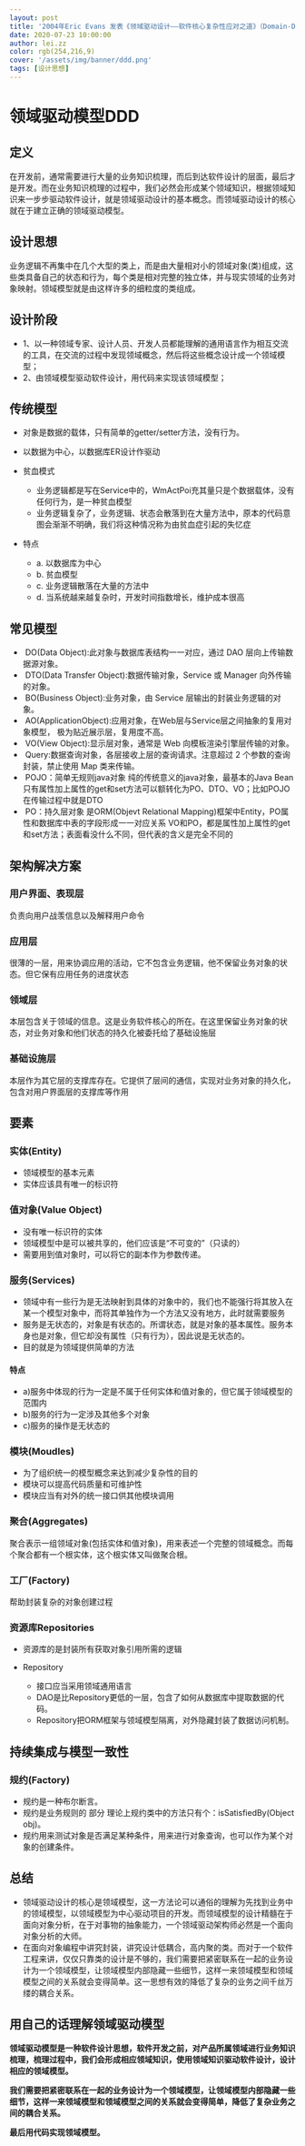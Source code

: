 ```yaml
---
layout: post
title: '2004年Eric Evans 发表《领域驱动设计——软件核心复杂性应对之道》（Domain-Driven Design –Tackling Complexity in the Heart of Software），简称Evans DDD，领域驱动设计思想进入软件开发者的视野'
date: 2020-07-23 10:00:00
author: lei.zz
color: rgb(254,216,9)
cover: '/assets/img/banner/ddd.png'
tags: [设计思想]
---
```


# 领域驱动模型DDD

## 定义

在开发前，通常需要进行大量的业务知识梳理，而后到达软件设计的层面，最后才是开发。而在业务知识梳理的过程中，我们必然会形成某个领域知识，根据领域知识来一步步驱动软件设计，就是领域驱动设计的基本概念。而领域驱动设计的核心就在于建立正确的领域驱动模型。

## 设计思想

业务逻辑不再集中在几个大型的类上，而是由大量相对小的领域对象(类)组成，这些类具备自己的状态和行为，每个类是相对完整的独立体，并与现实领域的业务对象映射。领域模型就是由这样许多的细粒度的类组成。

## 设计阶段

- 1、以一种领域专家、设计人员、开发人员都能理解的通用语言作为相互交流的工具，在交流的过程中发现领域概念，然后将这些概念设计成一个领域模型；
- 2、由领域模型驱动软件设计，用代码来实现该领域模型；

## 传统模型

- 对象是数据的载体，只有简单的getter/setter方法，没有行为。
- 以数据为中心，以数据库ER设计作驱动
- 贫血模式

  - 业务逻辑都是写在Service中的，WmActPoi充其量只是个数据载体，没有任何行为，是一种贫血模型
  - 业务逻辑复杂了，业务逻辑、状态会散落到在大量方法中，原本的代码意图会渐渐不明确，我们将这种情况称为由贫血症引起的失忆症

- 特点

  - a. 以数据库为中心
  - b. 贫血模型
  - c. 业务逻辑散落在大量的方法中
  - d. 当系统越来越复杂时，开发时间指数增长，维护成本很高

## 常见模型

-  DO(Data Object):此对象与数据库表结构一一对应，通过 DAO 层向上传输数据源对象。
-  DTO(Data Transfer Object):数据传输对象，Service 或 Manager 向外传输的对象。
-  BO(Business Object):业务对象，由 Service 层输出的封装业务逻辑的对象。
-  AO(ApplicationObject):应用对象，在Web层与Service层之间抽象的复用对象模型， 极为贴近展示层，复用度不高。
-  VO(View Object):显示层对象，通常是 Web 向模板渲染引擎层传输的对象。
-  Query:数据查询对象，各层接收上层的查询请求。注意超过 2 个参数的查询封装，禁止使用 Map 类来传输。
-  POJO：简单无规则java对象
   纯的传统意义的java对象，最基本的Java Bean只有属性加上属性的get和set方法可以额转化为PO、DTO、VO；比如POJO在传输过程中就是DTO
-  PO：持久层对象
   是ORM(Objevt Relational Mapping)框架中Entity，PO属性和数据库中表的字段形成一一对应关系
   VO和PO，都是属性加上属性的get和set方法；表面看没什么不同，但代表的含义是完全不同的

## 架构解决方案

### 用户界面、表现层

负责向用户战羡信息以及解释用户命令

### 应用层

很薄的一层，用来协调应用的活动，它不包含业务逻辑，他不保留业务对象的状态。但它保有应用任务的进度状态

### 领域层

本层包含关于领域的信息。这是业务软件核心的所在。在这里保留业务对象的状态，对业务对象和他们状态的持久化被委托给了基础设施层

### 基础设施层

本层作为其它层的支撑库存在。它提供了层间的通信，实现对业务对象的持久化，包含对用户界面层的支撑库等作用

## 要素

### 实体(Entity) 

- 领域模型的基本元素
- 实体应该具有唯一的标识符

### 值对象(Value Object)

- 没有唯一标识符的实体
- 领域模型中是可以被共享的，他们应该是“不可变的”（只读的）
- 需要用到值对象时，可以将它的副本作为参数传递。

### 服务(Services)

- 领域中有一些行为是无法映射到具体的对象中的，我们也不能强行将其放入在某一个模型对象中，而将其单独作为一个方法又没有地方，此时就需要服务
- 服务是无状态的，对象是有状态的。所谓状态，就是对象的基本属性。服务本身也是对象，但它却没有属性（只有行为），因此说是无状态的。
- 目的就是为领域提供简单的方法

#### 特点

- a)服务中体现的行为一定是不属于任何实体和值对象的，但它属于领域模型的范围内
- b)服务的行为一定涉及其他多个对象
- c)服务的操作是无状态的

### 模块(Moudles)

- 为了组织统一的模型概念来达到减少复杂性的目的
- 模块可以提高代码质量和可维护性
- 模块应当有对外的统一接口供其他模块调用

### 聚合(Aggregates)

聚合表示一组领域对象(包括实体和值对象)，用来表述一个完整的领域概念。而每个聚合都有一个根实体，这个根实体又叫做聚合根。

### 工厂(Factory)

帮助封装复杂的对象创建过程

### 资源库Repositories

- 资源库的是封装所有获取对象引用所需的逻辑
- Repository

  - 接口应当采用领域通用语言
  - DAO是比Repository更低的一层，包含了如何从数据库中提取数据的代码。
  - Repository把ORM框架与领域模型隔离，对外隐藏封装了数据访问机制。

## 持续集成与模型一致性

### 规约(Factory)

- 规约是一种布尔断言。
- 规约是业务规则的 部分 理论上规约类中的方法只有个：isSatisfiedBy(Object obj)。
- 规约用来测试对象是否满足某种条件，用来进行对象查询，也可以作为某个对象的创建条件。

## 总结

- 领域驱动设计的核心是领域模型，这一方法论可以通俗的理解为先找到业务中的领域模型，以领域模型为中心驱动项目的开发。而领域模型的设计精髓在于面向对象分析，在于对事物的抽象能力，一个领域驱动架构师必然是一个面向对象分析的大师。
- 在面向对象编程中讲究封装，讲究设计低耦合，高内聚的类。而对于一个软件工程来讲，仅仅只靠类的设计是不够的，我们需要把紧密联系在一起的业务设计为一个领域模型，让领域模型内部隐藏一些细节，这样一来领域模型和领域模型之间的关系就会变得简单。这一思想有效的降低了复杂的业务之间千丝万缕的耦合关系。



## 用自己的话理解领域驱动模型

**领域驱动模型是一种软件设计思想，软件开发之前，对产品所属领域进行业务知识梳理，梳理过程中，我们会形成相应领域知识，使用领域知识驱动软件设计，设计相应的领域模型。**

**我们需要把紧密联系在一起的业务设计为一个领域模型，让领域模型内部隐藏一些细节，这样一来领域模型和领域模型之间的关系就会变得简单，降低了复杂业务之间的耦合关系。**

**最后用代码实现领域模型。**